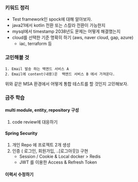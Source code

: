 ### 키워드 정리

- Test framework인 spock에 대해 알아보자.
- java21에서 kotlin 전환 또는 스칼라 전환이 가능한지
- mysql에서 timestamp 2038년도 문제는 어떻게 해결했는지
- cloud를 선택한 기준 명확히 하기 (aws, naver cloud, gap, azure)
    - iac, terraform 등

### 고민해볼 것

```
1. Email 발송 하는 백엔드 서비스 A
2. Email에 content(내용)은  백엔드 서비스 B 에서 가져온다.
```
위와 같은 MSA 환경에서 어떻게 통합 테스트를 할 것인지 고민해보자.

### 금주 학습 
#### multi module, entity, repository 구성
1. code review에 대응하기

#### Spring Security 
1. 개인 Repo 에 프로젝트 2개 생성
2. 인증 ( 로그인, 회원가입, ..[로그아웃]) 구현
    - Session / Cookie & Local docker > Redis
    - JWT 를 이용한 Access & Refresh Token

#### 이력서 수정하기

